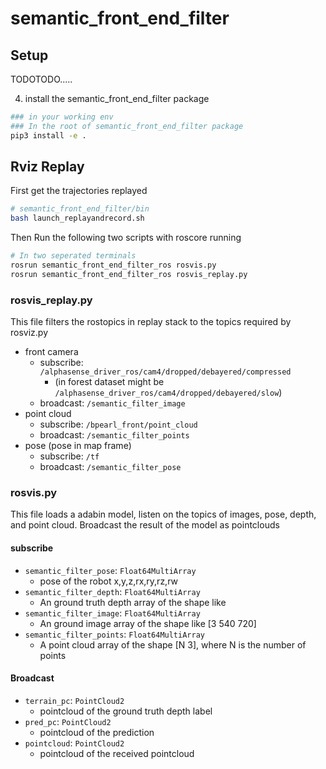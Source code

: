 # semantic_front_end_filter

## Setup

TODOTODO.....

4. install the semantic_front_end_filter package

```bash
### in your working env
### In the root of semantic_front_end_filter package
pip3 install -e .
```



## Rviz Replay

First get the trajectories replayed

```bash
# semantic_front_end_filter/bin
bash launch_replayandrecord.sh
```

Then Run the following two scripts with roscore running

```bash
# In two seperated terminals
rosrun semantic_front_end_filter_ros rosvis.py
rosrun semantic_front_end_filter_ros rosvis_replay.py
```

### rosvis_replay.py 

This file filters the rostopics in replay stack to the topics required by rosviz.py

- front camera
  - subscribe: `/alphasense_driver_ros/cam4/dropped/debayered/compressed`
      - (in forest dataset might be `/alphasense_driver_ros/cam4/dropped/debayered/slow`)
  - broadcast: `/semantic_filter_image`
- point cloud
  - subscribe: `/bpearl_front/point_cloud`
  - broadcast: `/semantic_filter_points`
- pose (pose in map frame)
  - subscribe: `/tf`
  - broadcast: `/semantic_filter_pose`

### rosvis.py

This file loads a adabin model, listen on the topics of images, pose, depth, and point cloud. Broadcast the result of the model as pointclouds

#### subscribe

- `semantic_filter_pose`:  `Float64MultiArray`
    -  pose of the robot x,y,z,rx,ry,rz,rw
- `semantic_filter_depth`:  `Float64MultiArray`
    - An ground truth depth array of the shape like 
- `semantic_filter_image`:  `Float64MultiArray`
    - An ground image array of the shape like [3 540 720]
- `semantic_filter_points`:  `Float64MultiArray`
    -  A point cloud array of the shape [N 3], where N is the number of points

#### Broadcast

- `terrain_pc`:  `PointCloud2`
    - pointcloud of the ground truth depth label
- `pred_pc`:  `PointCloud2`
    - pointcloud of the prediction
- `pointcloud`:  `PointCloud2`
    - pointcloud of the received pointcloud

